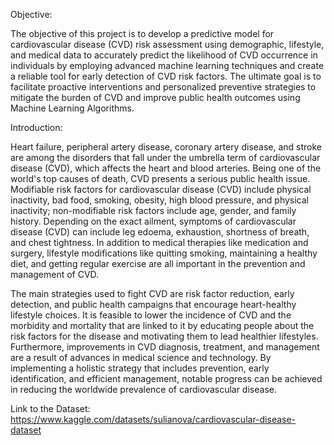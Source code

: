Objective:

The objective of this project is to develop a predictive model for cardiovascular disease (CVD) risk assessment using demographic, lifestyle, and medical data to accurately predict the likelihood of CVD occurrence in individuals by employing advanced machine learning techniques and create a reliable tool for early detection of CVD risk factors. 
The ultimate goal is to facilitate proactive interventions and personalized preventive strategies to mitigate the burden of CVD and improve public health outcomes using Machine Learning Algorithms.

Introduction:

Heart failure, peripheral artery disease, coronary artery disease, and stroke are among the disorders that fall under the umbrella term of cardiovascular disease (CVD), which affects the heart and blood arteries. Being one of the world's top causes of death, CVD presents a serious public health issue. Modifiable risk factors for cardiovascular disease (CVD) include physical inactivity, bad food, smoking, obesity, high blood pressure, and physical inactivity; non-modifiable risk factors include age, gender, and family history. Depending on the exact ailment, symptoms of cardiovascular disease (CVD) can include leg edoema, exhaustion, shortness of breath, and chest tightness. In addition to medical therapies like medication and surgery, lifestyle modifications like quitting smoking, maintaining a healthy diet, and getting regular exercise are all important in the prevention and management of CVD.

The main strategies used to fight CVD are risk factor reduction, early detection, and public health campaigns that encourage heart-healthy lifestyle choices. It is feasible to lower the incidence of CVD and the morbidity and mortality that are linked to it by educating people about the risk factors for the disease and motivating them to lead healthier lifestyles. Furthermore, improvements in CVD diagnosis, treatment, and management are a result of advances in medical science and technology. By implementing a holistic strategy that includes prevention, early identification, and efficient management, notable progress can be achieved in reducing the worldwide prevalence of cardiovascular disease.


Link to the Dataset:
https://www.kaggle.com/datasets/sulianova/cardiovascular-disease-dataset
